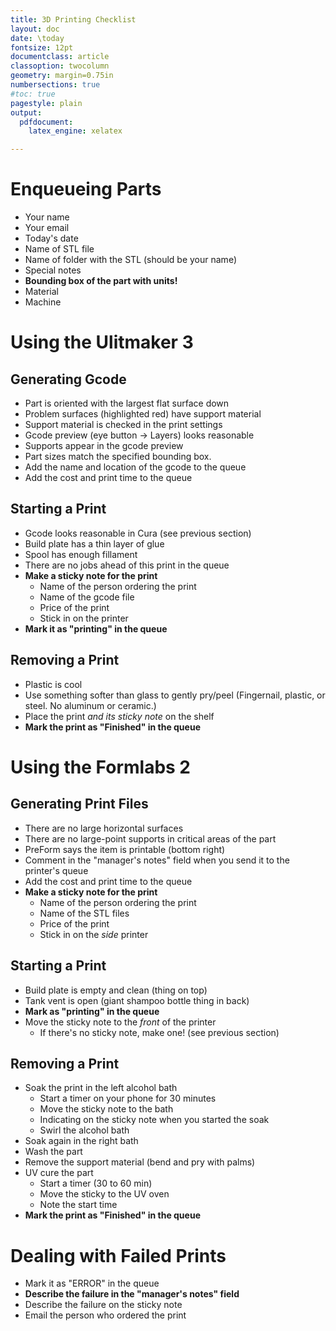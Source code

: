 ```yaml
---
title: 3D Printing Checklist
layout: doc
date: \today
fontsize: 12pt
documentclass: article
classoption: twocolumn
geometry: margin=0.75in
numbersections: true
#toc: true
pagestyle: plain
output:
  pdfdocument:
    latex_engine: xelatex

---
```


# Enqueueing Parts
- Your name
- Your email
- Today's date
- Name of STL file
- Name of folder with the STL (should be your name)
- Special notes
- __Bounding box of the part with units!__
- Material
- Machine

# Using the Ulitmaker 3

## Generating Gcode
- Part is oriented with the largest flat surface down
- Problem surfaces (highlighted red) have support material
- Support material is checked in the print settings
- Gcode preview (eye button -> Layers) looks reasonable
- Supports appear in the gcode preview
- Part sizes match the specified bounding box.
- Add the name and location of the gcode to the queue
- Add the cost and print time to the queue

## Starting a Print
- Gcode looks reasonable in Cura (see previous section)
- Build plate has a thin layer of glue
- Spool has enough fillament
- There are no jobs ahead of this print in the queue
- __Make a sticky note for the print__
	- Name of the person ordering the print
	- Name of the gcode file
	- Price of the print
	- Stick in on the printer
- __Mark it as "printing" in the queue__

## Removing a Print
- Plastic is cool
- Use something softer than glass to gently pry/peel (Fingernail, plastic, or steel. No aluminum or ceramic.)
- Place the print _and its sticky note_ on the shelf
- __Mark the print as "Finished" in the queue__

# Using the Formlabs 2

## Generating Print Files
- There are no large horizontal surfaces
- There are no large-point supports in critical areas of the part
- PreForm says the item is printable (bottom right)
- Comment in the "manager's notes" field when you send it to the printer's queue
- Add the cost and print time to the queue
- __Make a sticky note for the print__
	- Name of the person ordering the print
	- Name of the STL files
	- Price of the print
	- Stick in on the _side_ printer

## Starting a Print
- Build plate is empty and clean (thing on top) 
- Tank vent is open (giant shampoo bottle thing in back)
- __Mark as "printing" in the queue__
- Move the sticky note to the _front_ of the printer
	- If there's no sticky note, make one! (see previous section)

## Removing a Print
- Soak the print in the left alcohol bath
	- Start a timer on your phone for 30 minutes
	- Move the sticky note to the bath
	- Indicating on the sticky note when you started the soak 
	- Swirl the alcohol bath
- Soak again in the right bath
- Wash the part
- Remove the support material (bend and pry with palms)
- UV cure the part
	- Start a timer (30 to 60 min)
	- Move the sticky to the UV oven
	- Note the start time
- __Mark the print as "Finished" in the queue__

# Dealing with Failed Prints
- Mark it as "ERROR" in the queue
- __Describe the failure in the "manager's notes" field__
- Describe the failure on the sticky note
- Email the person who ordered the print
